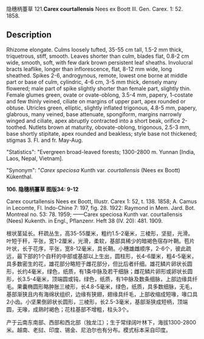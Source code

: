 隐穗柄薹草
121.**Carex courtallensis** Nees ex Boott Ill. Gen. Carex. 1: 52. 1858.

## Description
Rhizome elongate. Culms loosely tufted, 35-55 cm tall, 1.5-2 mm thick, triquetrous, stiff, smooth. Leaves shorter than culm, blades flat, 0.8-2 cm wide, smooth, soft, with few dark brown persistent leaf sheaths. Involucral bracts leaflike, longer than inflorescence, flat, 8-12 mm wide, long sheathed. Spikes 2-6, androgynous, remote, lowest one borne at middle part or base of culm, cylindric, 4-6 cm, 3-5 mm thick, densely many flowered; male part of spike slightly shorter than female part, slightly thin. Female glumes green, ovate or ovate-oblong, 3.5-4 mm, papery, 1-costate and few thinly veined, ciliate on margins of upper part, apex rounded or obtuse. Utricles green, elliptic, slightly inflated trigonous, 4.8-5 mm, papery, glabrous, many veined, base attenuate, spongiform, margins narrowly winged and ciliate, apex abruptly contracted into a short beak, orifice 2-toothed. Nutlets brown at maturity, obovate-oblong, trigonous, 2.5-3 mm, base shortly stipitate, apex rounded and beakless; style base not thickened; stigmas 3. Fl. and fr. May-Aug.

  "Statistics": "Evergreen broad-leaved forests; 1300-2800 m. Yunnan [India, Laos, Nepal, Vietnam].

  "Synonym": "*Carex speciosa* Kunth var. *courtallensis* (Nees ex Boott) Kükenthal.

**106. 隐穗柄薹草 图版34: 9-12**

Carex courtallensis Nees ex Boott, Illustr. Carex 1: 52, t. 138. 1858; A. Camus in Lecomte, Fl. Indo-Chine 7: 197, fig. 28. 1922: Raymond in Mem. Jard. Bot. Montreal no. 53: 78. 1959; ——Carex speciosa Kunth var. courtallensis (Nees) Kukenth. in Engl., Pflanzenr. Heft 38 (IV. 20): 481. 1909.

根状茎延长。秆疏丛生，高35-55厘米，粗约1.5-2毫米，三棱形，坚挺，光滑。叶短于秆，平张，宽1-2厘米，光滑，柔软，基部具稀少的暗褐色宿存叶鞘。苞片叶状，长于花序，平张，宽8-12毫米，具长鞘。小穗雄雌顺序，2-6个，彼此疏远，最下部的1个自秆的中部或基部以上生出，圆柱形，长4-6厘米，粗4-5毫米，具多数密生的花，雄花部分略短于雌花部分，但比后者纤细。雄花鳞片卵状长圆形，长约4毫米，绿色，纸质，有1条中脉及若干细脉；雌花鳞片卵形或卵状长圆形，长3.5-4毫米，顶端圆或钝，绿色，纸质，有1中脉及数条细脉，上部边缘具纤毛。果囊椭圆形略肿胀三棱形，长4.8-5毫米，绿色，纸质，具多数细脉，无毛，基部渐狭且内有海绵状组织，边缘有狭翅，翅缘具纤毛，上部收缩成短喙，喙口具2小齿。小坚果倒卵状长圆形，三棱形，长2.5-3毫米，基部渐狭成短柄，顶端圆，无喙，成熟时褐色；花柱基部不增粗，柱头3个。

产于云南东南部、西部和西北部（独龙江）；生于常绿阔叶林下，海拔1300-2800米。越南、老挝、印度、锡金、尼泊尔也有分布。模式标本采自印度。
